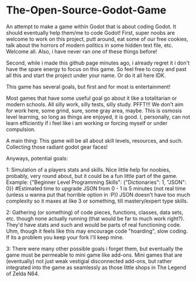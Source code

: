# The-Open-Source-Godot-Game
An attempt to make a game within Godot that is about coding Godot.  It should eventually help
them/me to code Godot!
First, super noobs are welcome to work on this project, putt around, eat some of our free cookies,
 talk about the horrors of modern politics in some hidden text file, etc.  Welcome all.  Also, i
  have never ran one of these things before!

Second, while i made this github page minutes ago, i already regret it i don't have the spare energy
to focus on this game.  So feel free to copy and past all this and start the project under your name.
Or do it all here IDK.

This game has several goals, but first and for most is entertainment!  

Most games that have some useful goal go about it like a totalitarian or modern schools.  All
 silly work, silly tests, silly study.  PFFT!!!  We don't aim for work here, some grind, sure,
some gray area, maybe.  This is osmosis level learning, so long as things are enjoyed, it is good.  I,
 personally, can not learn efficiently if i feel like i am working or forcing myself or under
    compulsion.

A main thing:  This game will be all about skill levels, resources, and such.  Collecting those
 radiant godot gear faces!

Anyways, potential goals:

1:  Simulation of a players stats and skills.  Nice little help for noobies, probably, very round
 about, but it could be a fun little part of the game.  Example:  {"Beginner Level Programming
  Skills": {"Dictionaries": 1, "JSON": 0}}  #Estimated time to upgrade JSON from 0 - 1 is 5
   minutes (not real time (unless u wanna put that horrible option in :P)) JSON doesn't have too
    much complexity so it maxes at like 3 or something, till mastery/expert type skills.


2:  Gathering (or something) of code pieces, functions, classes, data sets, etc. though none
 actually running (that would be far to much work right?).  They'd have stats and such and would
  be parts of real functioning code.  Uhm, though it feels like this may encourage code
   "hoarding", slow coding.  If its a problem you keep your fork I'll keep mine.

3:  There were many other possible goals i forget them, but eventually the game must be permeable
 to mini game like add-ons.  Mini games that are (eventually) not just weak vestigial disconnected
  add-ons, but rather integrated into the game as seamlessly as those little shops in The Legend
   of Zelda N64.

